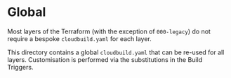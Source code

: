 # Global

Most layers of the Terraform (with the exception of `000-legacy`) do not require a bespoke `cloudbuild.yaml` for each layer.

This directory contains a global `cloudbuild.yaml` that can be re-used for all layers. Customisation is performed via the substitutions in the Build Triggers.